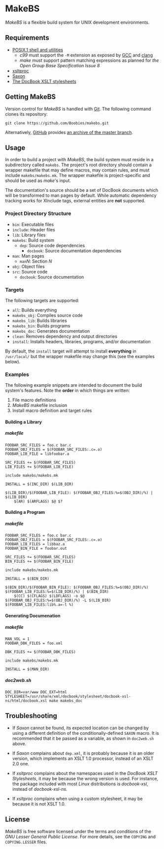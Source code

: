 MakeBS
======

*MakeBS* is a flexible build system for UNIX development environments.

Requirements
------------

* [POSIX.1 shell and utilities](http://pubs.opengroup.org/onlinepubs/9699919799/idx/xcu.html)
    * *c99* must support the `-M` extension as exposed by [GCC](https://gcc.gnu.org/) and [clang](http://clang.llvm.org/)
    * *make* must support pattern matching expressions as planned for *the Open Group Base Specification Issue 8*
* [xsltproc](http://xmlsoft.org/XSLT/xsltproc2.html)
* [Saxon](http://www.saxonica.com/welcome/welcome.xml)
* [The DocBook XSLT stylesheets](https://github.com/docbook/xslt10-stylesheets/releases)

Getting MakeBS
--------------

Version control for *MakeBS* is handled with [Git](http://git-scm.com/). The following command clones its repository:

    git clone https://github.com/Boobies/makebs.git

Alternatively, [GitHub](https://github.com/) provides [an archive of the master branch](https://github.com/Boobies/makebs/archive/master.zip).

Usage
-----

In order to build a project with *MakeBS*, the build system must reside in a subdirectory called `makebs`. The project's root directory should contain a
wrapper makefile that may define macros, may contain rules, and must include `makebs/makebs.mk`. The wrapper makefile is project-specific and should be used as
*make*'s input.

The documentation's source should be a set of DocBook documents which will be transformed to man pages by default. While automatic dependency tracking works
for XInclude tags, external entities are **not** supported.

### Project Directory Structure

* `bin`: Executable files
* `include`: Header files
* `lib`: Library files
* `makebs`: Build system
    * `dep`: Source code dependencies
        * `docbook`: Source documentation dependencies
* `man`: Man pages
    * `man`_N_: Section _N_
* `obj`: Object files
* `src`: Source code
    * `docbook`: Source documentation

### Targets

The following targets are supported:

* `all`: Builds everything
* `makebs_obj`: Compiles source code
* `makebs_lib`: Builds libraries
* `makebs_bin`: Builds programs
* `makebs_doc`: Generates documentation
* `clean`: Removes dependency and output directories
* `install`: Installs headers, libraries, programs, and/or documentation

By default, the `install` target will attempt to install **everything** in `/usr/local/` but the wrapper makefile may change this (see the examples below).

### Examples

The following example snippets are intended to document the build system's features. Note the **order** in which things are written:

1. File macro definitions
2. *MakeBS* makefile inclusion
3. Install macro definition and target rules

#### Building a Library

##### makefile

    FOOBAR_SRC_FILES = foo.c bar.c
    FOOBAR_OBJ_FILES = $(FOOBAR_SRC_FILES:.c=.o)
    FOOBAR_LIB_FILE = libfoobar.a

    SRC_FILES += $(FOOBAR_SRC_FILES)
    LIB_FILES += $(FOOBAR_LIB_FILE)

    include makebs/makebs.mk

    INSTALL = $(INC_DIR) $(LIB_DIR)

    $(LIB_DIR)/$(FOOBAR_LIB_FILE): $(FOOBAR_OBJ_FILES:%=$(OBJ_DIR)/%) | $(LIB_DIR)
    	$(AR) $(ARFLAGS) $@ $?

#### Building a Program

##### makefile

    FOOBAR_SRC_FILES = foo.c bar.c
    FOOBAR_OBJ_FILES = $(FOOBAR_SRC_FILES:.c=.o)
    FOOBAR_LIB_FILES = libbaz.a
    FOOBAR_BIN_FILE = foobar.out

    SRC_FILES += $(FOOBAR_SRC_FILES)
    BIN_FILES += $(FOOBAR_BIN_FILE)

    include makebs/makebs.mk

    INSTALL = $(BIN_DIR)

    $(BIN_DIR)/$(FOOBAR_BIN_FILE): $(FOOBAR_OBJ_FILES:%=$(OBJ_DIR)/%) $(FOOBAR_LIB_FILES:%=$(LIB_DIR)/%) | $(BIN_DIR)
    	$(CC) $(CFLAGS) $(LDFLAGS) -o $@ $(FOOBAR_OBJ_FILES:%=$(OBJ_DIR)/%) -L $(LIB_DIR) $(FOOBAR_LIB_FILES:lib%.a=-l %)

#### Generating Documenation

##### makefile

    MAN_VOL = 1
    FOOBAR_DBK_FILES = foo.xml

    DBK_FILES += $(FOOBAR_DBK_FILES)

    include makebs/makebs.mk

    INSTALL = $(MAN_DIR)

##### doc2web.sh

    DOC_DIR=var/www DOC_EXT=html STYLESHEET=/usr/share/xml/docbook/stylesheet/docbook-xsl-ns/html/docbook.xsl make makebs_doc

Troubleshooting
---------------

*   If *Saxon* cannot be found, its expected location can be changed by using a different definition of the conditionally-defined `SAXON` macro. It is
    recommended that it be passed as a variable, as shown in `doc2web.sh` above.

*   If *Saxon* complains about `dep.xml`, it is probably because it is an older version, which implements an XSLT 1.0 processor, instead of an XSLT 2.0 one.

*   If *xsltproc* complains about the namespaces used in the *DocBook XSLT Stylesheets*, it may be because the wrong version is used. For instance, the package
    included with most *Linux* distributions is *docbook-xsl*, instead of *docbook-xsl-ns*.

*   If *xsltproc* complains when using a custom stylesheet, it may be because it is not XSLT 1.0.

License
-------

*MakeBS* is free software licensed under the terms and conditions of the *GNU Lesser General Public License*. For more details, see the `COPYING` and
`COPYING.LESSER` files.

